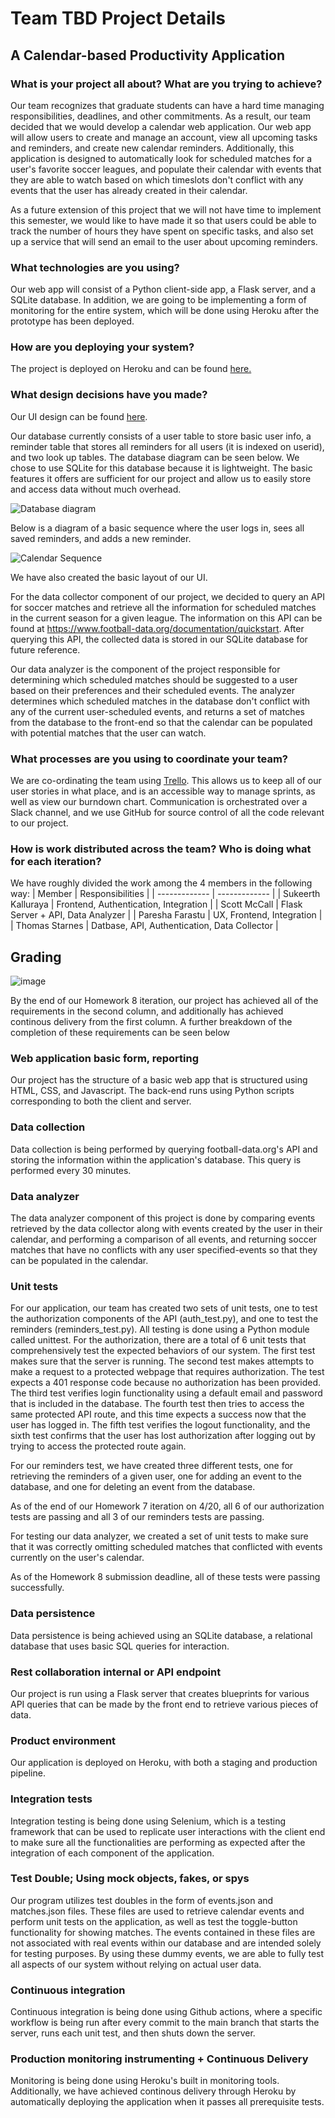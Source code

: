 # Team TBD Project Details

## A Calendar-based Productivity Application

### What is your project all about? What are you trying to achieve?

Our team recognizes that graduate students can have a hard time managing responsibilities, deadlines, and other commitments. As a result, our team decided that we would develop a calendar web application. Our web app will allow users to create and manage an account, view all upcoming tasks and reminders, and create new calendar reminders. Additionally, this application is designed to automatically look for scheduled matches for a user's favorite soccer leagues, and populate their calendar with events that they are able to watch based on which timeslots don't conflict with any events that the user has already created in their calendar.

As a future extension of this project that we will not have time to implement this semester, we would like to have made it so that users could be able to track the number of hours they have spent on specific tasks, and also set up a service that will send an email to the user about upcoming reminders.

### What technologies are you using?

Our web app will consist of a Python client-side app, a Flask server, and a SQLite database. In addition, we are going to be implementing a form of monitoring for the entire system, which will be done using Heroku after the prototype has been deployed.

### How are you deploying your system?

The project is deployed on Heroku and can be found [here.](https://team-tbd-project-production.herokuapp.com/login)

### What design decisions have you made?

Our UI design can be found [here](https://github.com/CSCI-5828-Foundations-Sftware-Engr/team-tbd-semester-project/blob/main/wiki/wireframe.md).

Our database currently consists of a user table to store basic user info, a reminder table that stores all reminders for all users (it is indexed on userid), and two look up tables. The database diagram can be seen below. We chose to use SQLite for this database because it is lightweight. The basic features it offers are sufficient for our project and allow us to easily store and access data without much overhead.

![Database diagram](https://user-images.githubusercontent.com/43146669/228691580-487dc0d8-325a-4c1d-85c6-46bd41aae404.png)

Below is a diagram of a basic sequence where the user logs in, sees all saved reminders, and adds a new reminder.

![Calendar Sequence](https://user-images.githubusercontent.com/43146669/227093778-ec07dcbc-7d5e-40a3-be70-7f0eff0f048b.jpg)

We have also created the basic layout of our UI. 

For the data collector component of our project, we decided to query an API for soccer matches and retrieve all the information for scheduled matches in the current season for a given league. The information on this API can be found at https://www.football-data.org/documentation/quickstart. After querying this API, the collected data is stored in our SQLite database for future reference.

Our data analyzer is the component of the project responsible for determining which scheduled matches should be suggested to a user based on their preferences and their scheduled events. The analyzer determines which scheduled matches in the database don't conflict with any of the current user-scheduled events, and returns a set of matches from the database to the front-end so that the calendar can be populated with potential matches that the user can watch.

### What processes are you using to coordinate your team?

We are co-ordinating the team using [Trello](https://trello.com/invite/b/qDzf7Ekl/ATTI9736135482b19ca5c804278553f2fbf6DFCBF349/team-tbd). This allows us to keep all of our user stories in what place, and is an accessible way to manage sprints, as well as view our burndown chart. Communication is orchestrated over a Slack channel, and we use GitHub for source control of all the code relevant to our project.

### How is work distributed across the team? Who is doing what for each iteration?

We have roughly divided the work among the 4 members in the following way:
| Member  | Responsibilities |
| ------------- | ------------- |
| Sukeerth Kalluraya | Frontend, Authentication, Integration  |
| Scott McCall  | Flask Server + API, Data Analyzer  |
| Paresha Farastu  | UX, Frontend, Integration  |
| Thomas Starnes  | Datbase, API, Authentication, Data Collector  |

## Grading
![image](https://user-images.githubusercontent.com/77517580/236078534-45c0025a-7dbe-4524-a0cc-06e9fb0c4722.png)

By the end of our Homework 8 iteration, our project has achieved all of the requirements in the second column, and additionally has achieved continous delivery from the first column. A further breakdown of the completion of these requirements can be seen below

### Web application basic form, reporting

Our project has the structure of a basic web app that is structured using HTML, CSS, and Javascript. The back-end runs using Python scripts corresponding to both the client and server. 

### Data collection

Data collection is being performed by querying football-data.org's API and storing the information within the application's database. This query is performed every 30 minutes.

### Data analyzer

The data analyzer component of this project is done by comparing events retrieved by the data collector along with events created by the user in their calendar, and performing a comparison of all events, and returning soccer matches that have no conflicts with any user specified-events so that they can be populated in the calendar.

### Unit tests

For our application, our team has created two sets of unit tests, one to test the authorization components of the API (auth_test.py), and one to test the reminders (reminders_test.py). All testing is done using a Python module called unittest. For the authorization, there are a total of 6 unit tests that comprehensively test the expected behaviors of our system. The first test makes sure that the server is running. The second test makes attempts to make a request to a protected webpage that requires authorization. The test expects a 401 response code because no authorization has been provided. The third test verifies login functionality using a default email and password that is included in the database. The fourth test then tries to access the same protected API route, and this time expects a success now that the user has logged in. The fifth test verifies the logout functionality, and the sixth test confirms that the user has lost authorization after logging out by trying to access the protected route again.

For our reminders test, we have created three different tests, one for retrieving the reminders of a given user, one for adding an event to the database, and one for deleting an event from the database.

As of the end of our Homework 7 iteration on 4/20, all 6 of our authorization tests are passing and all 3 of our reminders tests are passing.

For testing our data analyzer, we created a set of unit tests to make sure that it was correctly omitting scheduled matches that conflicted with events currently on the user's calendar.

As of the Homework 8 submission deadline, all of these tests were passing successfully.

### Data persistence

Data persistence is being achieved using an SQLite database, a relational database that uses basic SQL queries for interaction.

### Rest collaboration internal or API endpoint

Our project is run using a Flask server that creates blueprints for various API queries that can be made by the front end to retrieve various pieces of data.

### Product environment

Our application is deployed on Heroku, with both a staging and production pipeline.

### Integration tests

Integration testing is being done using Selenium, which is a testing framework that can be used to replicate user interactions with the client end to make sure all the functionalities are performing as expected after the integration of each component of the application.

### Test Double; Using mock objects, fakes, or spys

Our program utilizes test doubles in the form of events.json and matches.json files. These files are used to retrieve calendar events and perform unit tests on the application, as well as test the toggle-button functionality for showing matches. The events contained in these files are not associated with real events within our database and are intended solely for testing purposes. By using these dummy events, we are able to fully test all aspects of our system without relying on actual user data.

### Continuous integration

Continuous integration is being done using Github actions, where a specific workflow is being run after every commit to the main branch that starts the server, runs each unit test, and then shuts down the server.

### Production monitoring instrumenting + Continuous Delivery

Monitoring is being done using Heroku's built in monitoring tools. Additionally, we have achieved continous delivery through Heroku by automatically deploying the application when it passes all prerequisite tests.
